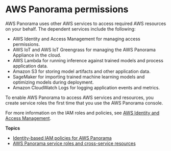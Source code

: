 # AWS Panorama permissions<a name="panorama-permissions"></a>

AWS Panorama uses other AWS services to access required AWS resources on your behalf\. The dependent services include the following:
+ AWS Identity and Access Management for managing access permissions\.
+ AWS IoT and AWS IoT Greengrass for managing the AWS Panorama Appliance in the cloud\.
+ AWS Lambda for running inference against trained models and process application data\.
+ Amazon S3 for storing model artifacts and other application data\.
+ SageMaker for importing trained machine learning models and optimizing models during deployment\.
+ Amazon CloudWatch Logs for logging application events and metrics\.

To enable AWS Panorama to access AWS services and resources, you create service roles the first time that you use the AWS Panorama console\.

For more information on the IAM roles and policies, see [AWS Identity and Access Management](https://docs.aws.amazon.com/IAM/latest/UserGuide/introduction.html)\.

**Topics**
+ [Identity\-based IAM policies for AWS Panorama](permissions-roles.md)
+ [AWS Panorama service roles and cross\-service resources](permissions-services.md)